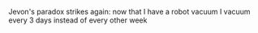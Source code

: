 Jevon's paradox strikes again: now that I have a robot vacuum I vacuum every 3 days instead of every other week

